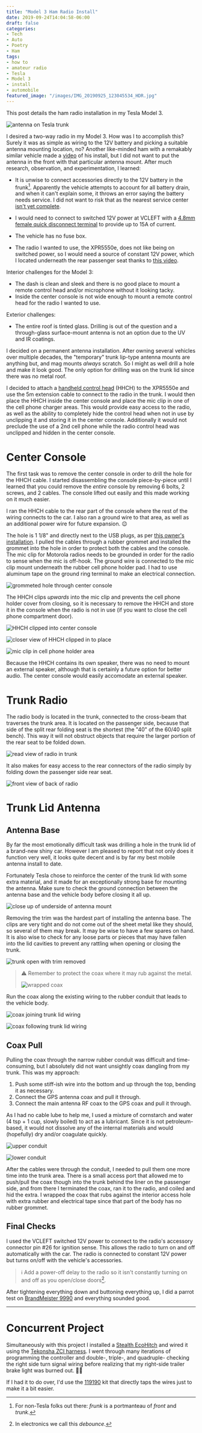 ```yaml
---
title: "Model 3 Ham Radio Install"
date: 2019-09-24T14:04:58-06:00
draft: false
categories:
- Tech
- Auto
- Poetry
- Ham
tags:
- how to
- amateur radio
- Tesla
- Model 3
- install
- automobile
featured_image: "/images/IMG_20190925_123045534_HDR.jpg"
---
```


This post details the ham radio installation in my Tesla Model 3.

![antenna on Tesla trunk](/images/IMG_20190925_123045534_HDR.jpg)

<!--more-->

I desired a two-way radio in my Model 3. How was I to accomplish this? Surely it was as simple as wiring to the 12V battery and picking a suitable antenna mounting location, no? Another like-minded ham with a remakably similar vehicle made a [video](https://www.youtube.com/watch?v=zMPPADPyIF0) of his install, but I did not want to put the antenna in the front with that particular antenna mount. After much research, observation, and experimentation, I learned:

* It is unwise to connect accessories directly to the 12V battery in the frunk[^1]. Apparently the vehicle attempts to account for all battery drain, and when it can't explain some, it throws an error saying the battery needs service. I did not want to risk that as the nearest service center [isn't yet complete](https://teslamotorsclub.com/tmc/threads/new-service-sales-center-superior-co.111298/).

* I would need to connect to switched 12V power at VCLEFT with a [4.8mm female quick disconnect terminal](https://images-na.ssl-images-amazon.com/images/I/31hCJrmDJqL._SX342_.jpg) to provide up to 15A of current.

* The vehicle has no fuse box.

* The radio I wanted to use, the XPR5550e, does not like being on switched power, so I would need a source of constant 12V power, which I located underneath the rear passenger seat thanks to [this video](https://youtu.be/iXe_8V9McZA?t=279).

Interior challenges for the Model 3:

* The dash is clean and sleek and there is no good place to mount a remote control head and/or microphone without it looking tacky.
* Inside the center console is not wide enough to mount a remote control head for the radio I wanted to use.

Exterior challenges:

* The entire roof is tinted glass. Drilling is out of the question and a through-glass surface-mount antenna is not an option due to the UV and IR coatings.

I decided on a permanent antenna installation. After owning several vehicles over multiple decades, the "temporary" trunk lip-type antenna mounts are anything but, and mag mounts *always* scratch. So I might as well drill a hole and make it look good. The only option for drilling was on the trunk lid since there was no metal roof.

I decided to attach a [handheld control head](https://www.motorolasolutions.com/en_xp/products/two-way-radio-accessories/mobiles-radios-accessories/mounting-installation-accessories/pmln7131.html#tabcompatibleproducts) (HHCH) to the XPR5550e and use the 5m extension cable to connect to the radio in the trunk. I would then place the HHCH inside the center console and place the mic clip in one of the cell phone charger areas. This would provide easy access to the radio, as well as the ability to completely hide the control head when not in use by unclipping it and storing it in the center console. Additionally it would not preclude the use of a 2nd cell phone while the radio control head was unclipped and hidden in the center console.

# Center Console

The first task was to remove the center console in order to drill the hole for the HHCH cable. I started disassembling the console piece-by-piece until I learned that you could remove the *entire* console by removing 6 bolts, 2 screws, and 2 cables. The console lifted out easily and this made working on it much easier.

I ran the HHCH cable to the rear part of the console where the rest of the wiring connects to the car. I also ran a ground wire to that area, as well as an additional power wire for future expansion. :wink:

The hole is 1 1/8" and directly next to the USB plugs, as per [this owner's installation](https://teslaownersonline.com/threads/center-console-removal.8156/page-2). I pulled the cables through a rubber grommet and installed the grommet into the hole in order to protect both the cables and the console. The mic clip for Motorola radios needs to be grounded in order for the radio to sense when the mic is off-hook. The ground wire is connected to the mic clip mount underneath the rubber cell phone holder pad. I had to use aluminum tape on the ground ring terminal to make an electrical connection.

![grommeted hole through center console](/images/IMG_20191114_082041360.jpg)

The HHCH clips *upwards* into the mic clip and prevents the cell phone holder cover from closing, so it is necessary to remove the HHCH and store it in the console when the radio is not in use (if you want to close the cell phone compartment door).

![HHCH clipped into center console](/images/IMG_20191114_082123772.jpg)

![closer view of HHCH clipped in to place](/images/IMG_20191114_081924945.jpg)

![mic clip in cell phone holder area](/images/IMG_20191114_081951469.jpg)

Because the HHCH contains its own speaker, there was no need to mount an external speaker, although that is certainly a future option for better audio. The center console would easily accomodate an external speaker.

# Trunk Radio

The radio body is located in the trunk, connected to the cross-beam that traverses the trunk area. It is located on the passenger side, because that side of the split rear folding seat is the shortest (the "40" of the 60/40 split bench). This way it will not obstruct objects that require the larger portion of the rear seat to be folded down.

![read view of radio in trunk](/images/IMG_20191114_081849471.jpg)

It also makes for easy access to the rear connectors of the radio simply by folding down the passenger side rear seat.

![front view of back of radio](/images/IMG_20191114_081804312.jpg)

# Trunk Lid Antenna

## Antenna Base

By far the most emotionally difficult task was drilling a hole in the trunk lid of a brand-new shiny car. However I am pleased to report that not only does it function very well, it looks quite decent and is by far my best mobile antenna install to date.

Fortunately Tesla chose to reinforce the center of the trunk lid with some extra material, and it made for an exceptionally strong base for mounting the antenna. Make sure to check the ground connection between the antenna base and the vehicle body before closing it all up.

![close up of underside of antenna mount](/images/IMG_20190920_165210349.jpg)

Removing the trim was the hardest part of installing the antenna base. The clips are very tight and do not come out of the sheet metal like they should, so several of them may break. It may be wise to have a few spares on hand. It is also wise to check for any loose parts or pieces that may have fallen into the lid cavities to prevent any rattling when opening or closing the trunk.

![trunk open with trim removed](/images/IMG_20190920_165155857.jpg)

> :warning: Remember to protect the coax where it may rub against the metal.
>
> ![wrapped coax](/images/IMG_20190920_165224540.jpg)

Run the coax along the existing wiring to the rubber conduit that leads to the vehicle body.

![coax joining trunk lid wiring](/images/IMG_20190920_165235395.jpg)

![coax following trunk lid wiring](/images/IMG_20190920_165238409.jpg)



## Coax Pull

Pulling the coax through the narrow rubber conduit was difficult and time-consuming, but I absolutely did not want unsightly coax dangling from my trunk. This was my approach:

1. Push some stiff-ish wire into the bottom and up through the top, bending it as necessary.
2. Connect the GPS antenna coax and pull it through.
3. Connect the main antenna RF coax to the GPS coax and pull it through.

As I had no cable lube to help me, I used a mixture of cornstarch and water (4 tsp + 1 cup, slowly boiled) to act as a lubricant. Since it is not petroleum-based, it would not dissolve any of the internal materials and would (hopefully) dry and/or coagulate quickly.

![upper conduit](/images/IMG_20190920_165242189.jpg)

![lower conduit](/images/IMG_20190920_165245464.jpg)

After the cables were through the conduit, I needed to pull them one more time into the trunk area. There is a small access port that allowed me to push/pull the coax though into the trunk behind the liner on the passenger side, and from there I terminated the coax, ran it to the radio, and coiled and hid the extra. I wrapped the coax that rubs against the interior access hole with extra rubber and electrical tape since that part of the body has no rubber grommet.

## Final Checks

I used the VCLEFT switched 12V power to connect to the radio's accessory connector pin #26 for ignition sense. This allows the radio to turn on and off automatically with the car. The radio is connected to constant 12V power but turns on/off with the vehicle's accessories.

> :information_source: Add a power-off delay to the radio so it isn't constantly turning on and off as you open/close doors[^2].

After tightening everything down and buttoning everything up, I did a parrot test on [BrandMeister 9990](https://wiki.brandmeister.network/index.php/Parrot) and everything sounded good.

----

# Concurrent Project

Simultaneously with this project I installed a [Stealth EcoHitch](https://torkliftcentral.com/2018-tesla-model-3-hitch) and wired it using the [Tekonsha ZCI harness](https://torkliftcentral.com/rving-and-towing/electrical-wiring/t-one-connectors/tekonsha-wiring-harness-tesla-roadster-and-model-s-119251). I went through many iterations of programming the controller and double-, triple-, and quadruple- checking the right side turn signal wiring before realizing that my right-side trailer brake light was burned out. :man_facepalming:

If I had it to do over, I'd use the [119190](https://teslamotorsclub.com/tmc/posts/4045802/) kit that directly taps the wires just to make it a bit easier.





[^1]: For non-Tesla folks out there: *frunk* is a portmanteau of *front* and *trunk*.
[^2]: In electronics we call this *debounce*. 